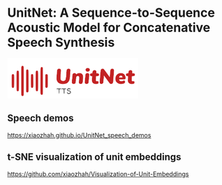 # UnitNet: A Sequence-to-Sequence Acoustic Model for Concatenative Speech Synthesis
<img src="UnitNet_LOGO.svg" width="300">

## Speech demos
https://xiaozhah.github.io/UnitNet_speech_demos

## t-SNE visualization of unit embeddings
https://github.com/xiaozhah/Visualization-of-Unit-Embeddings
